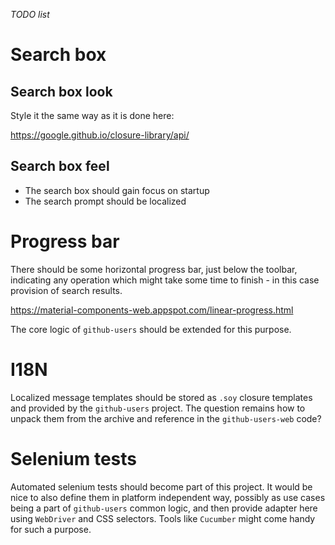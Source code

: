 *TODO list*

# Search box

## Search box look

Style it the same way as it is done here:

https://google.github.io/closure-library/api/

## Search box feel

* The search box should gain focus on startup
* The search prompt should be localized

# Progress bar

There should be some horizontal progress bar, just below the toolbar,
indicating any operation which might take some time to finish -
in this case provision of search results.

https://material-components-web.appspot.com/linear-progress.html

The core logic of `github-users` should be extended for this purpose.

# I18N

Localized message templates should be stored as `.soy` closure templates
and provided by the `github-users` project. The question remains how to unpack them
from the archive and reference in the `github-users-web` code?

# Selenium tests

Automated selenium tests should become part of this project. It would be nice
to also define them in platform independent way, possibly as use cases being
a part of `github-users` common logic, and then provide adapter here using
`WebDriver` and CSS selectors. Tools like `Cucumber` might come handy for such a
purpose.
